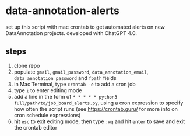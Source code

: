 # data-annotation-alerts

set up this script with mac crontab to get automated alerts on new DataAnnotation projects. developed with ChatGPT 4.0.

## steps

1. clone repo
2. populate `gmail`, `gmail_password`, `data_annotation_email`, `data_annotation_password` and `fpath` fields
3. in Mac Terminal, type `crontab -e` to add a cron job
4. type `i` to enter editing mode
5. add a line in the form of `* * * * * python3 full/path/to/job_board_alerts.py`, using a cron expression to specify how often the script runs (see https://crontab.guru/ for more info on cron schedule expressions)
6. hit `esc` to exit editing mode, then type `:wq` and hit `enter` to save and exit the crontab editor
